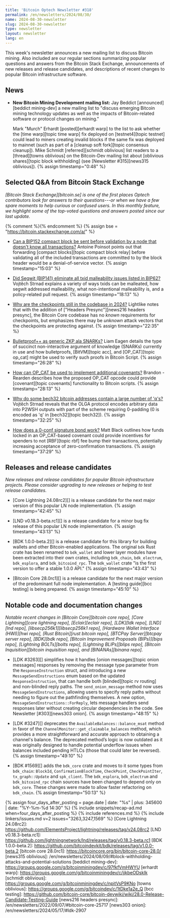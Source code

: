```yaml
---
title: 'Bitcoin Optech Newsletter #318'
permalink: /en/newsletters/2024/08/30/
name: 2024-08-30-newsletter
slug: 2024-08-30-newsletter
type: newsletter
layout: newsletter
lang: en
---
```

This week's newsletter announces a new mailing list to discuss Bitcoin
mining.  Also included are our regular sections summarizing popular
questions and answers from the Bitcoin Stack Exchange, announcements of
new releases and release candidates, and descriptions of recent changes
to popular Bitcoin infrastructure software.

## News

- **New Bitcoin Mining Development mailing list:** Jay Beddict
  [announced][beddict mining-dev] a new mailing list to "discuss
  emerging Bitcoin mining technology updates as well as the impacts of
  Bitcoin-related software or protocol changes on mining."

  Mark "Murch" Erhardt [posted][erhardt warp] to the list to ask whether
  the [time warp][topic time warp] fix deployed on [testnet4][topic
  testnet] could lead to miners creating invalid blocks if the same fix
  was deployed to mainnet (such as part of a [cleanup soft fork][topic
  consensus cleanup]).  Mike Schmidt [referred][schmidt oblivious] list
  readers to a [thread][towns oblivious] on the Bitcoin-Dev mailing list
  about [oblivious shares][topic block withholding] (see [Newsletter
  #315][news315 oblivious]). {% assign timestamp="0:48" %}

## Selected Q&A from Bitcoin Stack Exchange

*[Bitcoin Stack Exchange][bitcoin.se] is one of the first places Optech
contributors look for answers to their questions---or when we have a
few spare moments to help curious or confused users.  In
this monthly feature, we highlight some of the top-voted questions and
answers posted since our last update.*

{% comment %}<!-- https://bitcoin.stackexchange.com/search?tab=votes&q=created%3a1m..%20is%3aanswer -->{% endcomment %}
{% assign bse = "https://bitcoin.stackexchange.com/a/" %}

- [Can a BIP152 compact block be sent before validation by a node that doesn't know all transactions?]({{bse}}123858)
  Antoine Poinsot points out that forwarding [compact blocks][topic compact
  block relay] before validating all of the included transactions are committed
  to by the block header would be a denial-of-service vector. {% assign timestamp="15:03" %}

- [Did Segwit (BIP141) eliminate all txid malleability issues listed in BIP62?]({{bse}}124074)
  Vojtěch Strnad explains a variety of ways txids can be malleated, how segwit
  addressed malleability, what non-intentional malleability is, and a
  policy-related pull request. {% assign timestamp="18:13" %}

- [Why are the checkpoints still in the codebase in 2024?]({{bse}}123768)
  Lightlike notes that with the addition of ["Headers Presync"][news216 headers
  presync], the Bitcoin Core codebase has no _known_ requirements for
  checkpoints, but emphasizes there may be _unknown_ attack vectors that the
  checkpoints are protecting against. {% assign timestamp="22:35" %}

- [Bulletproof++ as generic ZKP ala SNARKs?]({{bse}}119556)
  Liam Eagen details the type of succinct non-interactive argument of knowledge
  (SNARKs) currently in use and how bulletproofs, [BitVM][topic acc], and
  [OP_CAT][topic op_cat] might be used to verify such proofs in Bitcoin Script. {% assign timestamp="26:28" %}

- [How can OP_CAT be used to implement additional covenants?]({{bse}}123829)
  Brandon - Rearden describes how the proposed OP_CAT opcode could provide
  [covenant][topic covenants] functionality to Bitcoin scripts. {% assign timestamp="28:13" %}

- [Why do some bech32 bitcoin addresses contain a large number of 'q's?]({{bse}}123902)
  Vojtěch Strnad reveals that the OLGA protocol encodes arbitrary data into
  P2WSH outputs with part of the scheme requiring 0-padding (0 is encoded as 'q'
  in [bech32][topic bech32]). {% assign timestamp="32:25" %}

- [How does a 0-conf signature bond work?]({{bse}}124022)
  Matt Black outlines how funds locked in an OP_CAT-based covenant could provide
  incentives for spenders to not [RBF][topic rbf] fee bump their transactions,
  potentially increasing acceptance of zero-confirmation transactions. {% assign timestamp="37:29" %}

## Releases and release candidates

*New releases and release candidates for popular Bitcoin infrastructure
projects.  Please consider upgrading to new releases or helping to test
release candidates.*

- [Core Lightning 24.08rc2][] is a release candidate for the next major
  version of this popular LN node implementation. {% assign timestamp="42:45" %}

- [LND v0.18.3-beta.rc1][] is a release candidate for a minor bug fix
  release of this popular LN node implementation. {% assign timestamp="43:13" %}

- [BDK 1.0.0-beta.2][] is a release candidate for this library for
  building wallets and other Bitcoin-enabled applications.  The original
  `bdk` Rust crate has been renamed to `bdk_wallet` and lower layer
  modules have been extracted into their own crates, including
  `bdk_chain`, `bdk_electrum`, `bdk_esplora`, and `bdk_bitcoind_rpc`.
  The `bdk_wallet` crate "is the first version to offer a stable 1.0.0 API." {% assign timestamp="43:43" %}

- [Bitcoin Core 28.0rc1][] is a release candidate for the next major
  version of the predominant full node implementation.  A [testing
  guide][bcc testing] is being prepared. {% assign timestamp="45:10" %}

## Notable code and documentation changes

_Notable recent changes in [Bitcoin Core][bitcoin core repo], [Core
Lightning][core lightning repo], [Eclair][eclair repo], [LDK][ldk repo],
[LND][lnd repo], [libsecp256k1][libsecp256k1 repo], [Hardware Wallet
Interface (HWI)][hwi repo], [Rust Bitcoin][rust bitcoin repo], [BTCPay
Server][btcpay server repo], [BDK][bdk repo], [Bitcoin Improvement
Proposals (BIPs)][bips repo], [Lightning BOLTs][bolts repo],
[Lightning BLIPs][blips repo], [Bitcoin Inquisition][bitcoin inquisition
repo], and [BINANAs][binana repo]._

- [LDK #3263][] simplifies how it handles [onion messages][topic onion messages]
  responses by removing the message type parameter from the `ResponseInstruction`
  struct, and introducing a  new `MessageSendInstructions` enum based on the
  updated `ResponseInstruction`, that can handle both [blinded][topic rv
  routing] and non-blinded reply paths. The `send_onion_message` method now uses
  `MessageSendInstructions`, allowing users to specify reply paths without
  needing to figure out the pathfinding themselves. A new option,
  `MessageSendInstructions::ForReply`, lets message handlers send responses
  later without creating circular dependencies in the code. See Newsletter
  [#303][news303 onion]. {% assign timestamp="48:15" %}

- [LDK #3247][] deprecates the `AvailableBalances::balance_msat` method in favor
  of the `ChannelMonitor::get_claimable_balances` method, which provides a more
  straightforward and accurate approach to obtaining a channel's balance. The
  deprecated method’s logic is now outdated as it was originally designed to
  handle potential underflow issues when balances included pending HTLCs (those
  that could later be reversed). {% assign timestamp="49:10" %}

- [BDK #1569][] adds the `bdk_core` crate and moves to it some types from
  `bdk_chain`: `BlockId`, `ConfirmationBlockTime`, `CheckPoint`,
  `CheckPointIter`, `tx_graph::Update` and `spk_client`. The `bdk_esplora`,
  `bdk_electrum` and `bdk_bitcoind_rpc` chain sources have been changed to
  depend only on `bdk_core`. These changes were made to allow faster refactoring
  on `bdk_chain`. {% assign timestamp="50:13" %}

{% assign four_days_after_posting = page.date | date: "%s" | plus: 345600 | date: "%Y-%m-%d 14:30" %}
{% include snippets/recap-ad.md when=four_days_after_posting %}
{% include references.md %}
{% include linkers/issues.md v=2 issues="3263,3247,1569" %}
[Core Lightning 24.08rc2]: https://github.com/ElementsProject/lightning/releases/tag/v24.08rc2
[LND v0.18.3-beta.rc1]: https://github.com/lightningnetwork/lnd/releases/tag/v0.18.3-beta.rc1
[BDK 1.0.0-beta.2]: https://github.com/bitcoindevkit/bdk/releases/tag/v1.0.0-beta.2
[bitcoin core 28.0rc1]: https://bitcoincore.org/bin/bitcoin-core-28.0/
[news315 oblivious]: /en/newsletters/2024/08/09/#block-withholding-attacks-and-potential-solutions
[beddict mining-dev]: https://groups.google.com/g/bitcoinminingdev/c/97fkfVmHWYU
[erhardt warp]: https://groups.google.com/g/bitcoinminingdev/c/jjkbeODskIk
[schmidt oblivious]: https://groups.google.com/g/bitcoinminingdev/c/npitVsP9KNo
[towns oblivious]: https://groups.google.com/g/bitcoindev/c/1tDke1a2e_Q
[bcc testing]: https://github.com/bitcoin-core/bitcoin-devwiki/wiki/28.0-Release-Candidate-Testing-Guide
[news216 headers presync]: /en/newsletters/2022/09/07/#bitcoin-core-25717
[news303 onion]: /en/newsletters/2024/05/17/#ldk-2907
